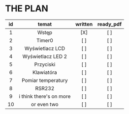 
# THE PLAN 

|**id**     |**temat**|**written**|**ready_pdf**|
| :---:                | :---:  | :---: | :---: | 
|  1  | Wstęp                     |   [X] | [ ]   |
|  2  | Timer0                    |   [ ] | [ ]   |
|  3  | Wyświetlacz LCD           |   [ ] | [ ]   |
|  4  | Wyświetlacz LED 2         |   [ ] | [ ]   |
|  5  | Przyciski                 |   [ ] | [ ]   |
|  6  | Klawiatóra                |   [ ] | [ ]   |
|  7  | Pomiar temperatury        |   [ ] | [ ]   |
|  8  | RSR232                    |   [ ] | [ ]   |
|  9  | i think there's on more   |   [ ] | [ ]   |
|  10 | or even two               |   [ ] | [ ]   |



